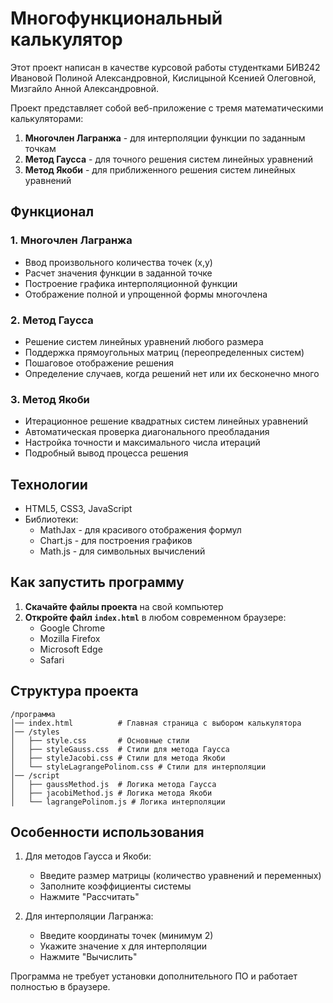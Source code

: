 # Многофункциональный калькулятор

Этот проект написан в качестве курсовой работы студентками БИВ242
Ивановой Полиной Александровной,
Кислицыной Ксенией Олеговной, 
Мизгайло Анной Александровной.

Проект представляет собой веб-приложение с тремя математическими калькуляторами:

1. **Многочлен Лагранжа** - для интерполяции функции по заданным точкам
2. **Метод Гаусса** - для точного решения систем линейных уравнений
3. **Метод Якоби** - для приближенного решения систем линейных уравнений

## Функционал

### 1. Многочлен Лагранжа
- Ввод произвольного количества точек (x,y)
- Расчет значения функции в заданной точке
- Построение графика интерполяционной функции
- Отображение полной и упрощенной формы многочлена

### 2. Метод Гаусса
- Решение систем линейных уравнений любого размера
- Поддержка прямоугольных матриц (переопределенных систем)
- Пошаговое отображение решения
- Определение случаев, когда решений нет или их бесконечно много

### 3. Метод Якоби
- Итерационное решение квадратных систем линейных уравнений
- Автоматическая проверка диагонального преобладания
- Настройка точности и максимального числа итераций
- Подробный вывод процесса решения

## Технологии
- HTML5, CSS3, JavaScript
- Библиотеки:
  - MathJax - для красивого отображения формул
  - Chart.js - для построения графиков
  - Math.js - для символьных вычислений

## Как запустить программу

1. **Скачайте файлы проекта** на свой компьютер
2. **Откройте файл `index.html`** в любом современном браузере:
   - Google Chrome
   - Mozilla Firefox
   - Microsoft Edge
   - Safari

## Структура проекта
```
/программа
│── index.html          # Главная страница с выбором калькулятора
│── /styles
│   ├── style.css       # Основные стили
│   ├── styleGauss.css  # Стили для метода Гаусса
│   ├── styleJacobi.css # Стили для метода Якоби
│   └── styleLagrangePolinom.css # Стили для интерполяции
│── /script
│   ├── gaussMethod.js  # Логика метода Гаусса
│   ├── jacobiMethod.js # Логика метода Якоби
│   └── lagrangePolinom.js # Логика интерполяции
```

## Особенности использования
1. Для методов Гаусса и Якоби:
   - Введите размер матрицы (количество уравнений и переменных)
   - Заполните коэффициенты системы
   - Нажмите "Рассчитать"

2. Для интерполяции Лагранжа:
   - Введите координаты точек (минимум 2)
   - Укажите значение x для интерполяции
   - Нажмите "Вычислить"

Программа не требует установки дополнительного ПО и работает полностью в браузере.